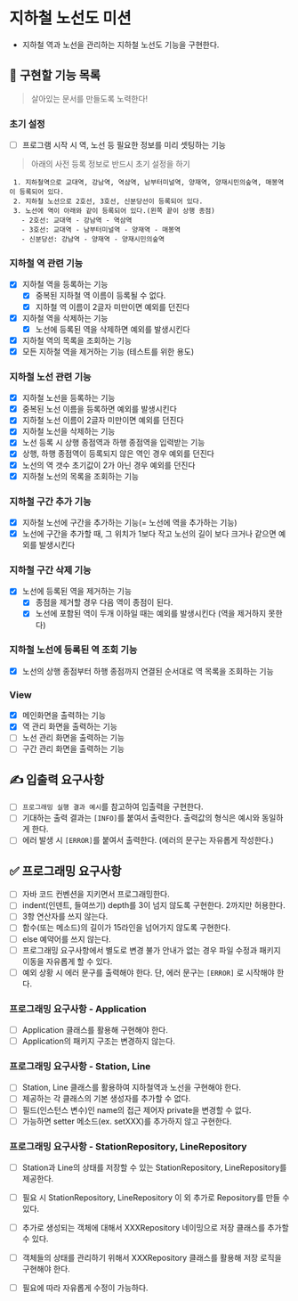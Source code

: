 # 지하철 노선도 미션
- 지하철 역과 노선을 관리하는 지하철 노선도 기능을 구현한다.

## 🎯 구현할 기능 목록
> 살아있는 문서를 만들도록 노력한다! 

### 초기 설정 
- [ ] 프로그램 시작 시 역, 노선 등 필요한 정보를 미리 셋팅하는 기능 

> 아래의 사전 등록 정보로 반드시 초기 설정을 하기
> 
```
 1. 지하철역으로 교대역, 강남역, 역삼역, 남부터미널역, 양재역, 양재시민의숲역, 매봉역이 등록되어 있다.
 2. 지하철 노선으로 2호선, 3호선, 신분당선이 등록되어 있다.
 3. 노선에 역이 아래와 같이 등록되어 있다.(왼쪽 끝이 상행 종점)
   - 2호선: 교대역 - 강남역 - 역삼역
   - 3호선: 교대역 - 남부터미널역 - 양재역 - 매봉역
   - 신분당선: 강남역 - 양재역 - 양재시민의숲역
 ```

### 지하철 역 관련 기능
- [x] 지하철 역을 등록하는 기능 
  - [x] 중복된 지하철 역 이름이 등록될 수 없다.
  - [x] 지하철 역 이름이 2글자 미만이면 예외를 던진다   
- [x] 지하철 역을 삭제하는 기능
  - [x] 노선에 등록된 역을 삭제하면 예외를 발생시킨다
- [x] 지하철 역의 목록을 조회하는 기능 
- [x] 모든 지하철 역을 제거하는 기능 (테스트를 위한 용도)

### 지하철 노선 관련 기능
- [x] 지하철 노선을 등록하는 기능
- [x] 중복된 노선 이름을 등록하면 예외를 발생시킨다 
- [x] 지하철 노선 이름이 2글자 미만이면 예외를 던진다
- [x] 지하철 노선을 삭제하는 기능
- [x] 노선 등록 시 상행 종점역과 하행 종점역을 입력받는 기능
- [x] 상행, 하행 종점역이 등록되지 않은 역인 경우 예외를 던진다
- [x] 노선의 역 갯수 초기값이 2가 아닌 경우 예외를 던진다 
- [x] 지하철 노선의 목록을 조회하는 기능 

### 지하철 구간 추가 기능
- [x] 지하철 노선에 구간을 추가하는 기능(= 노선에 역을 추가하는 기능)
- [x] 노선에 구간을 추가할 때, 그 위치가 1보다 작고 노선의 길이 보다 크거나 같으면 예외를 발생시킨다    

### 지하철 구간 삭제 기능
- [x] 노선에 등록된 역을 제거하는 기능 
  - [x] 종점을 제거할 경우 다음 역이 종점이 된다.
  - [x] 노선에 포함된 역이 두개 이하일 때는 예외를 발생시킨다 (역을 제거하지 못한다)

### 지하철 노선에 등록된 역 조회 기능
- [x] 노선의 상행 종점부터 하행 종점까지 연결된 순서대로 역 목록을 조회하는 기능 

### View 
- [x] 메인화면을 출력하는 기능
- [x] 역 관리 화면을 출력하는 기능
- [ ] 노선 관리 화면을 출력하는 기능
- [ ] 구간 관리 화면을 출력하는 기능

## ✍ 입출력 요구사항
- [ ] `프로그래밍 실행 결과 예시`를 참고하여 입출력을 구현한다.
- [ ] 기대하는 출력 결과는 `[INFO]`를 붙여서 출력한다. 출력값의 형식은 예시와 동일하게 한다.
- [ ] 에러 발생 시 `[ERROR]`를 붙여서 출력한다. (에러의 문구는 자유롭게 작성한다.)

## ✅ 프로그래밍 요구사항 
- [ ] 자바 코드 컨벤션을 지키면서 프로그래밍한다.
- [ ] indent(인덴트, 들여쓰기) depth를 3이 넘지 않도록 구현한다. 2까지만 허용한다.
- [ ] 3항 연산자를 쓰지 않는다.
- [ ] 함수(또는 메소드)의 길이가 15라인을 넘어가지 않도록 구현한다.
- [ ] else 예약어를 쓰지 않는다.
- [ ] 프로그래밍 요구사항에서 별도로 변경 불가 안내가 없는 경우 파일 수정과 패키지 이동을 자유롭게 할 수 있다.
- [ ] 예외 상황 시 에러 문구를 출력해야 한다. 단, 에러 문구는 `[ERROR]` 로 시작해야 한다.

### 프로그래밍 요구사항 - Application
- [ ] Application 클래스를 활용해 구현해야 한다.
- [ ] Application의 패키지 구조는 변경하지 않는다.

### 프로그래밍 요구사항 - Station, Line
- [ ] Station, Line 클래스를 활용하여 지하철역과 노선을 구현해야 한다.
- [ ] 제공하는 각 클래스의 기본 생성자를 추가할 수 없다.
- [ ] 필드(인스턴스 변수)인 name의 접근 제어자 private을 변경할 수 없다.
- [ ] 가능하면 setter 메소드(ex. setXXX)를 추가하지 않고 구현한다.

### 프로그래밍 요구사항 - StationRepository, LineRepository
- [ ] Station과 Line의 상태를 저장할 수 있는 StationRepository, LineRepository를 제공한다.
- [ ] 필요 시 StationRepository, LineRepository 이 외 추가로 Repository를 만들 수 있다.
- [ ] 추가로 생성되는 객체에 대해서 XXXRepository 네이밍으로 저장 클래스를 추가할 수 있다.
- [ ] 객체들의 상태를 관리하기 위해서 XXXRepository 클래스를 활용해 저장 로직을 구현해야 한다.
- [ ] 필요에 따라 자유롭게 수정이 가능하다.
 
